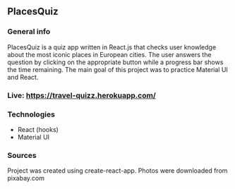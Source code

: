 ## PlacesQuiz

### General info
PlacesQuiz is a quiz app written in React.js that checks user knowledge about the most iconic places in European cities. The user answers the question by clicking on the appropriate button while a progress bar shows the time remaining.
The main goal of this project was to practice Material UI and React.
### Live: https://travel-quizz.herokuapp.com/

### Technologies
* React (hooks)
* Material UI

### Sources
Project was created using create-react-app. Photos were downloaded from pixabay.com
